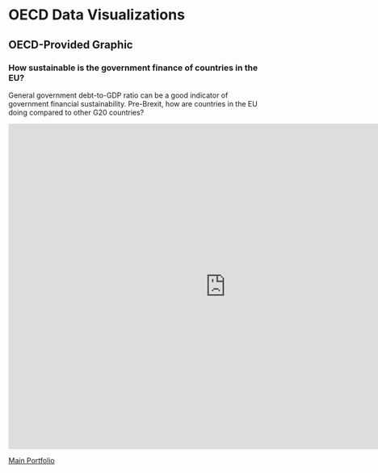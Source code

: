 # OECD Data Visualizations

## OECD-Provided Graphic
### How sustainable is the government finance of countries in the EU?

General government debt-to-GDP ratio can be a good indicator of government financial sustainability. Pre-Brexit, how are countries in the EU doing compared to other G20 countries?

<iframe src="https://data.oecd.org/chart/5FLj" width="860" height="645" style="border: 0" mozallowfullscreen="true" webkitallowfullscreen="true" allowfullscreen="true"><a href="https://data.oecd.org/chart/5FLj" target="_blank">OECD Chart: General government debt, Total, % of GDP, Annual, 2015</a></iframe>

[Main Portfolio](/README.md)
